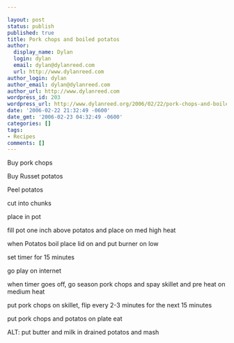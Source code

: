```yaml
---

layout: post
status: publish
published: true
title: Pork chops and boiled potatos
author:
  display_name: Dylan
  login: dylan
  email: dylan@dylanreed.com
  url: http://www.dylanreed.com
author_login: dylan
author_email: dylan@dylanreed.com
author_url: http://www.dylanreed.com
wordpress_id: 203
wordpress_url: http://www.dylanreed.org/2006/02/22/pork-chops-and-boiled-potatos/
date: '2006-02-22 21:32:49 -0600'
date_gmt: '2006-02-23 04:32:49 -0600'
categories: []
tags:
- Recipes
comments: []
---
```


Buy pork chops

Buy Russet potatos

Peel potatos

cut into chunks

place in pot

fill pot one inch above potatos and place on med high heat

when Potatos boil place lid on and put burner on low

set timer for 15 minutes

go play on internet

when timer goes off, go season pork chops and spay skillet and pre heat on medium heat

put pork chops on skillet, flip every 2-3 minutes for the next 15 minutes

put pork chops and potatos on plate eat

ALT: put butter and milk in drained potatos and mash
